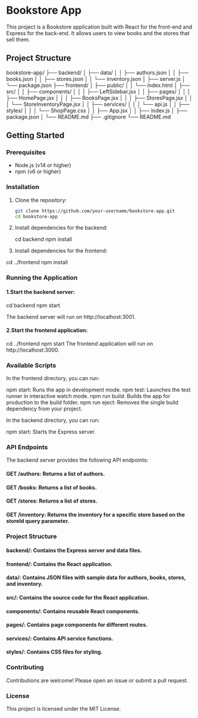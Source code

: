 # Bookstore App

This project is a Bookstore application built with React for the front-end and Express for the back-end. It allows users to view books and the stores that sell them.

## Project Structure
bookstore-app/ ├── backend/ │ ├── data/ │ │ ├── authors.json │ │ ├── books.json │ │ ├── stores.json │ │ └── inventory.json │ ├── server.js │ └── package.json ├── frontend/ │ ├── public/ │ │ └── index.html │ ├── src/ │ │ ├── components/ │ │ │ ├── LeftSidebar.jsx │ │ ├── pages/ │ │ │ ├── HomePage.jsx │ │ │ ├── BooksPage.jsx │ │ │ ├── StoresPage.jsx │ │ │ └── StoreInventoryPage.jsx │ │ ├── services/ │ │ │ └── api.js │ │ ├── styles/ │ │ │ └── ShopPage.css │ │ ├── App.jsx │ │ ├── index.js │ ├── package.json │ └── README.md ├── .gitignore └── README.md


## Getting Started

### Prerequisites

- Node.js (v14 or higher)
- npm (v6 or higher)

### Installation

1. Clone the repository:

   ```sh
   git clone https://github.com/your-username/bookstore-app.git
   cd bookstore-app

2. Install dependencies for the backend: 

   cd backend
   npm install

3. Install dependencies for the frontend: 

cd ../frontend
npm install

### Running the Application
#### 1.Start the backend server:
cd backend
npm start

The backend server will run on http://localhost:3001.

#### 2.Start the frontend application:
cd ../frontend
npm start
The frontend application will run on http://localhost:3000.

### Available Scripts
In the frontend directory, you can run:

npm start: Runs the app in development mode.
npm test: Launches the test runner in interactive watch mode.
npm run build: Builds the app for production to the build folder.
npm run eject: Removes the single build dependency from your project.

In the backend directory, you can run:

npm start: Starts the Express server.

### API Endpoints
The backend server provides the following API endpoints:

 #### GET /authors: Returns a list of authors.
#### GET /books: Returns a list of books.
 #### GET /stores: Returns a list of stores.
 #### GET /inventory: Returns the inventory for a specific store based on the storeId query parameter.
### Project Structure
 #### backend/: Contains the Express server and data files.
  #### frontend/: Contains the React application.
 #### data/: Contains JSON files with sample data for authors, books, stores, and inventory.
  #### src/: Contains the source code for the React application.
 #### components/: Contains reusable React components.
  #### pages/: Contains page components for different routes.
 #### services/: Contains API service functions.
 #### styles/: Contains CSS files for styling.
### Contributing
Contributions are welcome! Please open an issue or submit a pull request.

### License
This project is licensed under the MIT License.



